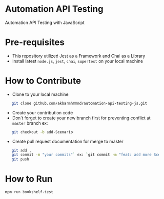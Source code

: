 # Automation API Testing
Automation API Testing with JavaScript

# Pre-requisites
- This repository utilized Jest as a Framework and Chai as a Library
- Install latest `node.js`, `jest`, `chai`, `supertest` on your local machine

# How to Contribute
- Clone to your local machine
```sh
   git clone github.com/akbarmhmmmd/automation-api-testing-js.git
```
- Create your contribution code
- Don't forget to create your new branch first for preventing conflict at `master` branch
ex:
```sh
   git checkout -b add-Scenario
```
- Create pull request documentation for merge to master
```sh
   git add .
   git commit -m "your commits"` ex: `git commit -m "feat: add more Scenario"
   git push
```

# How to Run
`npm run bookshelf-test`
